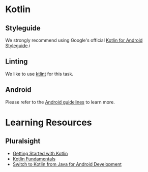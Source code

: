 # Kotlin

## Styleguide

We strongly recommend using Google's official [Kotlin for Android Styleguide](https://android.github.io/kotlin-guides/style.html).i

## Linting

We like to use [ktlint](https://github.com/shyiko/ktlint) for this task.

## Android

Please refer to the [Android guidelines](../../frameworks-and-libraries/android) to learn more.

# Learning Resources

## Pluralsight
- [Getting Started with Kotlin](https://www.pluralsight.com/courses/kotlin-getting-started)
- [Kotlin Fundamentals](https://www.pluralsight.com/courses/kotlin-fundamentals)
- [Switch to Kotlin from Java for Android Development](https://www.pluralsight.com/courses/android-development-kotlin-from-java)
